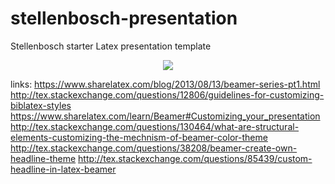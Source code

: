 stellenbosch-presentation
=========================

Stellenbosch starter Latex presentation template

<p align="center"><img src="https://raw.githubusercontent.com/johanjvrens/stellenbosch-presentation/master/examples/example_1.png"></p>

links:
https://www.sharelatex.com/blog/2013/08/13/beamer-series-pt1.html
http://tex.stackexchange.com/questions/12806/guidelines-for-customizing-biblatex-styles
https://www.sharelatex.com/learn/Beamer#Customizing_your_presentation
http://tex.stackexchange.com/questions/130464/what-are-structural-elements-customizing-the-mechnism-of-beamer-color-theme
http://tex.stackexchange.com/questions/38208/beamer-create-own-headline-theme
http://tex.stackexchange.com/questions/85439/custom-headline-in-latex-beamer